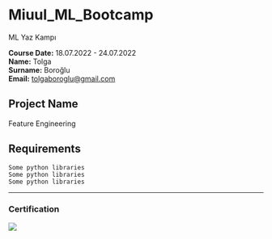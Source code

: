 # Miuul_ML_Bootcamp
ML Yaz Kampı




**Course Date:** 18.07.2022 - 24.07.2022  
**Name:** Tolga  
**Surname:** Boroğlu  
**Email:** tolgaboroglu@gmail.com  



## Project Name
Feature Engineering

## Requirements
```
Some python libraries
Some python libraries
Some python libraries
```
---

### Certification
![](C:/Users/tolga/OneDrive/Masaüstü/feature_eng_cerf.jpg)

